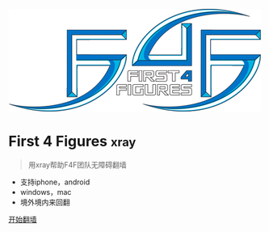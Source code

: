 <!-- _coverpage.md -->

![logo](images/logo.png)

# First 4 Figures <small>xray</small>

> 用xray帮助F4F团队无障碍翻墙

- 支持iphone，android
- windows，mac
- 境外境内来回翻

[开始翻墙](#关于科学上网)